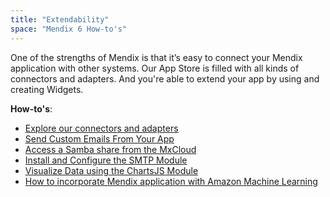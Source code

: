 ```yaml
---
title: "Extendability"
space: "Mendix 6 How-to's"
---
```

One of the strengths of Mendix is that it’s easy to connect your Mendix application with other systems. Our App Store is filled with all kinds of connectors and adapters. And you're able to extend your app by using and creating Widgets.

**How-to's**:

*   [Explore our connectors and adapters](Explore+the+Connectors+and+Adapters)
*   [Send Custom Emails From Your App](Send+Custom+Emails+From+Your+App)
*   [Access a Samba share from the MxCloud](Access+a+Samba+share+from+the+MxCloud)
*   [Install and Configure the SMTP Module](Install+and+Configure+the+SMTP+Module)
*   [Visualize Data using the ChartsJS Module](Visualize+Data+using+the+ChartsJS+Module)
*   [How to incorporate Mendix application with Amazon Machine Learning](How+to+incorporate+Mendix+application+with+Amazon+Machine+Learning)
